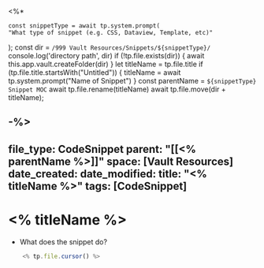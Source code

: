 <%* 

	const snippetType = await tp.system.prompt(
    "What type of snippet (e.g. CSS, Dataview, Template, etc)"
  );
	const dir = `/999 Vault Resources/Snippets/${snippetType}/`
	console.log('directory path', dir)
	if (!tp.file.exists(dir)) {
		await this.app.vault.createFolder(dir)
	}
	let titleName = tp.file.title
	if (tp.file.title.startsWith("Untitled")) {
		titleName = await tp.system.prompt("Name of Snippet")
	}
	const parentName = `${snippetType} Snippet MOC`
	await tp.file.rename(titleName)
	await tp.file.move(dir + titleName);
	
-%>
---
file_type: CodeSnippet
parent: "[[<% parentName %>]]"
space: [Vault Resources]
date_created: 
date_modified: 
title: "<% titleName %>"
tags: [CodeSnippet]
---
# <% titleName %>
- What does the snippet do?
```javascript
	<% tp.file.cursor() %>
```